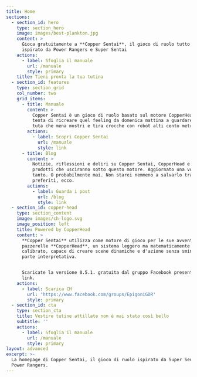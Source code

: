 ```yaml
---
title: Home
sections:
  - section_id: hero
    type: section_hero
    image: images/best-plankton.jpg
    content: >
      Gioca gratuitamente a **Copper Sentai**, il gioco di ruolo tutto italiano
      ispirato da Power Rangers e Super Sentai
    actions:
      - label: Sfoglia il manuale
        url: /manuale
        style: primary
    title: Tieni pronta la tua tutina
  - section_id: features
    type: section_grid
    col_number: two
    grid_items:
      - title: Manuale
        content: >
          Copper Sentai è un gioco di ruolo basato sul motore CopperHead che
          tenta di ricreare quel feeling da domenica mattina a guardare gente in
          tuta che mena mostri e tira crocche con robot alti cento metri.
        actions:
          - label: Scopri Copper Sentai
            url: /manuale
            style: link
      - title: Blog
        content: >
          Notizie, riflessioni e deliri su Copper Sentai, CopperHead e tutti i
          prodotti che usciranno sotto questo motore. Aggiornato una volta ogni
          tanto. O probabilmente mai. Non starei nemmeno a salvarlo tra i
          preferiti, ecco.
        actions:
          - label: Guarda i post
            url: /blog
            style: link
  - section_id: copper-head
    type: section_content
    image: images/ch-logo.svg
    image_position: left
    title: Powered by CopperHead
    content: >
      **Copper Sentai** utilizza come motore di gioco per le sue avventure
      pazzerelle **CopperHead**, un sistema leggero ma matematicamente
      calibrato, capace di creare scene dinamiche e d'azione senza sminuire la
      parte interpretativa.


      Scaricate la versione 0.5.1. gratuita dal gruppo Facebook presente al
      link.
    actions:
      - label: Scarica CH
        url: 'https://www.facebook.com/groups/EpigoniGDR'
        style: primary
  - section_id: cta
    type: section_cta
    title: Vestire tutine attillate non è mai stato così bello
    subtitle: ''
    actions:
      - label: Sfoglia il manuale
        url: /manuale
        style: primary
layout: advanced
excerpt: >-
  La homepage di Copper Sentai, il gioco di ruolo ispirato da Super Sentai e
  Power Rangers.
---
```

